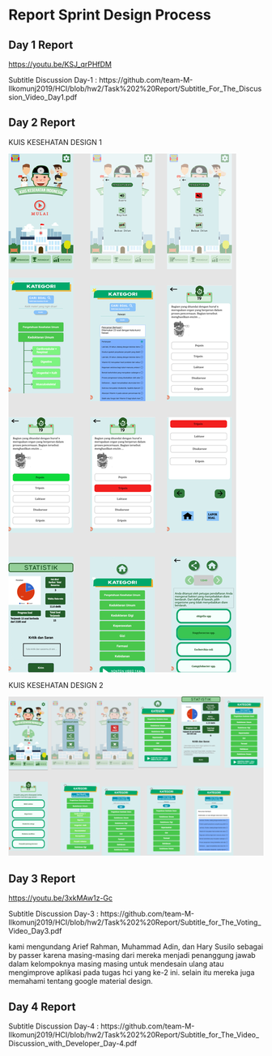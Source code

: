 #  Report Sprint Design Process

## Day 1 Report
https://youtu.be/KSJ_qrPHfDM
<p>Subtitle Discussion Day-1 : https://github.com/team-M-Ilkomunj2019/HCI/blob/hw2/Task%202%20Report/Subtitle_For_The_Discussion_Video_Day1.pdf</p>

## Day 2 Report
<p>KUIS KESEHATAN DESIGN 1</p>
<img src="KUIS_KESEHATAN_Design_1.jpg">
<p>KUIS KESEHATAN DESIGN 2</p>
<img src="KUIS_KESEHATAN_DESIGN_2.jpg">

## Day 3 Report
https://youtu.be/3xkMAw1z-Gc
<p>Subtitle Discussion Day-3 : https://github.com/team-M-Ilkomunj2019/HCI/blob/hw2/Task%202%20Report/Subtitle_for_The_Voting_Video_Day3.pdf</p>
<p> kami mengundang Arief Rahman, Muhammad Adin, dan Hary Susilo sebagai by passer karena masing-masing dari mereka menjadi penanggung jawab dalam kelompoknya masing masing untuk  mendesain ulang atau mengimprove aplikasi pada tugas hci yang ke-2 ini. selain itu mereka juga memahami tentang google material design.</p>

## Day 4 Report

<p>Subtitle Discussion Day-4 : https://github.com/team-M-Ilkomunj2019/HCI/blob/hw2/Task%202%20Report/Subtitle_for_The_Video_Discussion_with_Developer_Day-4.pdf</p>
